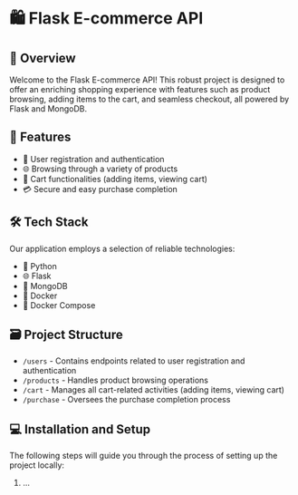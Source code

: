 # 🛍️ Flask E-commerce API 

## 🌟 Overview

Welcome to the Flask E-commerce API! This robust project is designed to offer an enriching shopping experience with features such as product browsing, adding items to the cart, and seamless checkout, all powered by Flask and MongoDB. 

## 💫 Features

- 🔐 User registration and authentication
- 🌐 Browsing through a variety of products
- 🛒 Cart functionalities (adding items, viewing cart)
- 💳 Secure and easy purchase completion

## 🛠️ Tech Stack

Our application employs a selection of reliable technologies:

- 🐍 Python
- 🌐 Flask
- 🍃 MongoDB
- 🐳 Docker
- 🔄 Docker Compose

## 🗃️ Project Structure

- `/users` - Contains endpoints related to user registration and authentication
- `/products` - Handles product browsing operations
- `/cart` - Manages all cart-related activities (adding items, viewing cart)
- `/purchase` - Oversees the purchase completion process

## 💻 Installation and Setup

The following steps will guide you through the process of setting up the project locally:

1. ...
